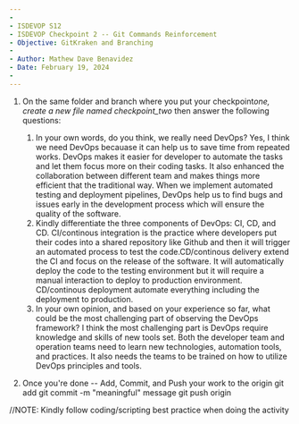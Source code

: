 ```yaml
---
-
- ISDEVOP S12
- ISDEVOP Checkpoint 2 -- Git Commands Reinforcement
- Objective: GitKraken and Branching
-
- Author: Mathew Dave Benavidez
- Date: February 19, 2024
-
---
```


1. On the same folder and branch where you put your checkpoint*one, create a new file named checkpoint_two*<yourSurName> then answer the following questions:

   1. In your own words, do you think, we really need DevOps?
      Yes, I think we need DevOps becauase it can help us to save time from repeated works. DevOps makes it easier for developer to automate the tasks and let them focus more on their coding tasks. It also enhanced the collaboration between different team and makes things more efficient that the traditional way. When we implement automated testing and deployment pipelines, DevOps help us to find bugs and issues early in the development process which will ensure the quality of the software.
   2. Kindly differentiate the three components of DevOps: CI, CD, and CD.
      CI/continous integration is the practice where developers put their codes into a shared repository like Github and then it will trigger an automated process to test the code.CD/continous delivery extend the CI and focus on the release of the software. It will automatically deploy the code to the testing environment but it will require a manual interaction to deploy to production environment. CD/continous deployment automate everything including the deployment to production.
   3. In your own opinion, and based on your experience so far, what could be the most challenging part of observing the DevOps framework?
      I think the most challenging part is DevOps require knowledge and skills of new tools set. Both the developer team and operation teams need to learn new technologies, automation tools, and practices. It also needs the teams to be trained on how to utilize DevOps principles and tools.

2. Once you're done -- Add, Commit, and Push your work to the origin
   git add <filename>
   git commit -m "meaningful" message
   git push origin

//NOTE: Kindly follow coding/scripting best practice when doing the activity
